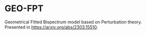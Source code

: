 # GEO-FPT
Geometrical Fitted Bispectrum model based on Perturbation theory. Presented in https://arxiv.org/abs/2303.15510.  
